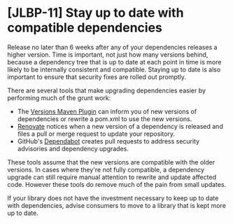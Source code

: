 # [JLBP-11] Stay up to date with compatible dependencies

Release no later than 6 weeks after any of your dependencies
releases a higher version. Time is important, not just how many versions behind,
because a dependency tree that is up to date at each point in time is
more likely to be internally consistent and compatible.
Staying up to date is also important to ensure that security fixes are rolled
out promptly.

There are several tools that make upgrading dependencies easier by performing much of the grunt work:

* The [Versions Maven Plugin](https://www.mojohaus.org/versions-maven-plugin/)
  can inform you of new versions of dependencies or rewrite a
  pom.xml to use the new versions.
* [Renovate](https://renovate.whitesourcesoftware.com/) notices when a new
  version of a dependency is released and files a pull or merge request to
  update your repository.
* GitHub's [Dependabot](https://dependabot.com/) creates pull requests to address security advisories and dependency upgrades.

These tools assume that the new versions are compatible with the older versions.
In cases where they're not fully compatible, a dependency upgrade can still require
manual attention to rewrite and update affected code. However these tools do remove
much of the pain from small updates.

If your library does not have the investment necessary to keep up to date with
dependencies, advise consumers to move to a library that is kept more up to
date.
